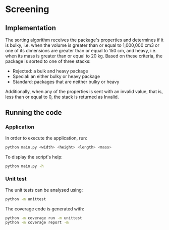 # Screening

## Implementation
The sorting algorithm receives the package's properties and determines if it is bulky, i.e. when the volume is greater than or equal to 1,000,000 cm3 or one of its dimensions are greater than or equal to 150 cm, and heavy, i.e. when its mass is greater than or equal to 20 kg.
Based on these criteria, the package is sorted to one of three stacks:
- Rejected: a bulk and heavy package
- Special: an either bulky or heavy package
- Standard: packages that are neither bulky or heavy

Additionally, when any of the properties is sent with an invalid value, that is, less than or equal to 0, the stack is returned as Invalid.

## Running the code
### Application
In order to execute the application, run:
```bash
python main.py <width> <height> <length> <mass>
```

To display the script's help:
```bash
python main.py -h
```

### Unit test
The unit tests can be analysed using:
```bash
python -m unittest
```

The coverage code is generated with:
```bash
python -m coverage run -m unittest
python -m coverage report -m
```